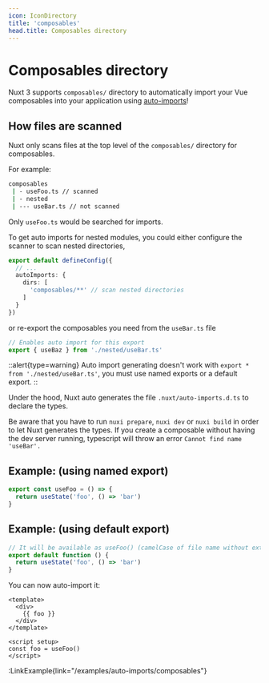```yaml
---
icon: IconDirectory
title: 'composables'
head.title: Composables directory
---
```


# Composables directory

Nuxt 3 supports `composables/` directory to automatically import your Vue composables into your application using [auto-imports](/guide/concepts/auto-imports)!

## How files are scanned

Nuxt only scans files at the top level of the `composables/` directory for composables.

For example:

```bash
composables
 | - useFoo.ts // scanned
 | - nested
 | --- useBar.ts // not scanned
```

Only `useFoo.ts` would be searched for imports.

To get auto imports for nested modules, you could either configure the scanner to scan nested directories,

```ts [nuxt.config.ts]
export default defineConfig({
  // ...
  autoImports: {
    dirs: [
      'composables/**' // scan nested directories
    ]
  }
})
```

or re-export the composables you need from the `useBar.ts` file

```js [composables/useBar.ts]
// Enables auto import for this export
export { useBaz } from './nested/useBar.ts'
```

::alert{type=warning}
Auto import generating doesn't work with `export * from './nested/useBar.ts'`, you must use named exports or a default export.
::

Under the hood, Nuxt auto generates the file `.nuxt/auto-imports.d.ts` to declare the types.

Be aware that you have to run `nuxi prepare`, `nuxi dev` or `nuxi build` in order to let Nuxt generates the types. If you create a composable without having the dev server running, typescript will throw an error `Cannot find name 'useBar'.`

## Example: (using named export)

```js [composables/useFoo.ts]
export const useFoo = () => {
  return useState('foo', () => 'bar')
}
```

## Example: (using default export)

```js [composables/use-foo.ts or composables/useFoo.ts]
// It will be available as useFoo() (camelCase of file name without extension)
export default function () {
  return useState('foo', () => 'bar')
}
```

You can now auto-import it:

```vue [app.vue]
<template>
  <div>
    {{ foo }}
  </div>
</template>

<script setup>
const foo = useFoo()
</script>
```

:LinkExample{link="/examples/auto-imports/composables"}
